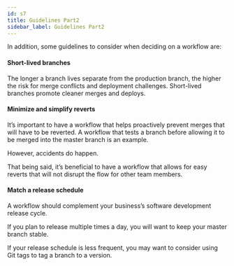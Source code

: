 ```yaml
---
id: s7
title: Guidelines Part2
sidebar_label: Guidelines Part2
---
```




In addition, some guidelines to consider when deciding on a workflow are:

#### Short-lived branches

The longer a branch lives separate from the production branch, the higher the risk for merge conflicts and deployment challenges. Short-lived branches promote cleaner merges and deploys.

#### Minimize and simplify reverts
It’s important to have a workflow that helps proactively prevent merges that will have to be reverted. A workflow that tests a branch before allowing it to be merged into the master branch is an example.

However, accidents do happen.

That being said, it’s beneficial to have a workflow that allows for easy reverts that will not disrupt the flow for other team members.

#### Match a release schedule
A workflow should complement your business’s software development release cycle.

If you plan to release multiple times a day, you will want to keep your master branch stable.

If your release schedule is less frequent, you may want to consider using Git tags to tag a branch to a version.
